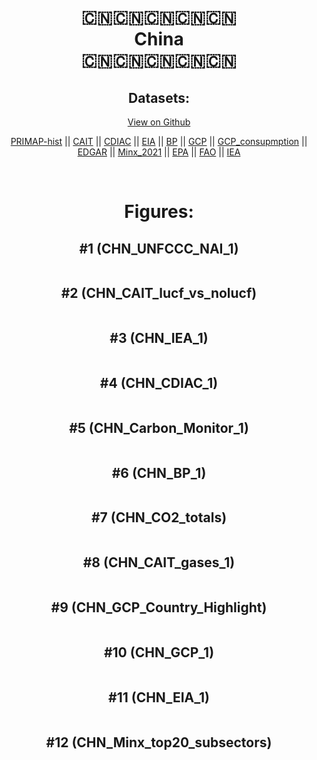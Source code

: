 
<center>
<h1 align="center">
🇨🇳🇨🇳🇨🇳🇨🇳🇨🇳
<br>
China
<br>
🇨🇳🇨🇳🇨🇳🇨🇳🇨🇳
</h1>
<h2>Datasets:</h2>
<p><a href="https://github.com/dquintani/GreenhouseData/tree/master/country_data/CHN_China/data">View on Github</a>
<br></p><p><a href="data/CHN_PRIMAP-hist.csv">PRIMAP-hist</a> || <a href="data/CHN_CAIT.csv">CAIT</a> || <a href="data/CHN_CDIAC.csv">CDIAC</a> || <a href="data/CHN_EIA.csv">EIA</a> || <a href="data/CHN_BP.csv">BP</a> || <a href="data/CHN_GCP.csv">GCP</a> || <a href="data/CHN_GCP_consupmption.csv">GCP_consupmption</a> || <a href="data/CHN_EDGAR.csv">EDGAR</a> || <a href="data/CHN_Minx_2021.csv">Minx_2021</a> || <a href="data/CHN_EPA.csv">EPA</a> || <a href="data/CHN_FAO.csv">FAO</a> || <a href="data/CHN_IEA.csv">IEA</a></p><p><br></p>
<h1>Figures:</h1><h2>#1 (CHN_UNFCCC_NAI_1)</h2>
<p><img alt="" src="figures/CHN_UNFCCC_NAI_1.png" /></p><h2>#2 (CHN_CAIT_lucf_vs_nolucf)</h2>
<p><img alt="" src="figures/CHN_CAIT_lucf_vs_nolucf.png" /></p><h2>#3 (CHN_IEA_1)</h2>
<p><img alt="" src="figures/CHN_IEA_1.png" /></p><h2>#4 (CHN_CDIAC_1)</h2>
<p><img alt="" src="figures/CHN_CDIAC_1.png" /></p><h2>#5 (CHN_Carbon_Monitor_1)</h2>
<p><img alt="" src="figures/CHN_Carbon_Monitor_1.png" /></p><h2>#6 (CHN_BP_1)</h2>
<p><img alt="" src="figures/CHN_BP_1.png" /></p><h2>#7 (CHN_CO2_totals)</h2>
<p><img alt="" src="figures/CHN_CO2_totals.png" /></p><h2>#8 (CHN_CAIT_gases_1)</h2>
<p><img alt="" src="figures/CHN_CAIT_gases_1.png" /></p><h2>#9 (CHN_GCP_Country_Highlight)</h2>
<p><img alt="" src="figures/CHN_GCP_Country_Highlight.png" /></p><h2>#10 (CHN_GCP_1)</h2>
<p><img alt="" src="figures/CHN_GCP_1.png" /></p><h2>#11 (CHN_EIA_1)</h2>
<p><img alt="" src="figures/CHN_EIA_1.png" /></p><h2>#12 (CHN_Minx_top20_subsectors)</h2>
<p><img alt="" src="figures/CHN_Minx_top20_subsectors.png" /></p>
